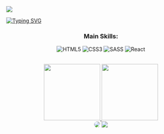 <img src="https://capsule-render.vercel.app/api?type=waving&color=0:C39BD3,100:6C3483&height=220&width=1000&section=header&text=Welcome!&animation=fadeIn&fontSize=90&fontColor=C39BD3"/>

[![Typing SVG](https://readme-typing-svg.herokuapp.com?font=Fira+Code&size=35&pause=1000&color=C39BD3&background=9F9F9F00&center=true&vCenter=true&multiline=true&width=1000&height=100&lines=My+name+is+Thayana+Triacca)](https://git.io/typing-svg)

<div align="center">
  
### Main Skills:
![HTML5](https://img.shields.io/badge/html5-%23E34F26.svg?style=for-the-badge&logo=html5&logoColor=white) 
![CSS3](https://img.shields.io/badge/css3-%231572B6.svg?style=for-the-badge&logo=css3&logoColor=white) 
![SASS](https://img.shields.io/badge/SASS-hotpink.svg?style=for-the-badge&logo=SASS&logoColor=white) 
![React](https://img.shields.io/badge/react-%2320232a.svg?style=for-the-badge&logo=react&logoColor=%2361DAFB) 

</div>
<br>

<div align="center"  style="display: inline_block">
  <a href="https://www.linkedin.com/in/thayana-yasmin-triacca">
  <img height="150" src="https://github-readme-stats.vercel.app/api?username=ThayTriacca&show_icons=true&title_color=6C3483&icon_color=6C3483&bg_color=DEG,C39BD3,9c7ca8,7a488f&text_color=4A235A&text_bold&include_all_commits=true&count_private=true"/>
  <img height="150em" src="https://github-readme-stats.vercel.app/api/top-langs/?username=ThayTriacca&layout=compact&langs_count=7&title_color=6C3483&icon_color=6C3483&bg_color=DEG,C39BD3,9c7ca8,6C3483&text_color=4A235A&text_bold"/>
  </a>
</div>

<div align="center">
  <a href="https://www.linkedin.com/in/thayana-yasmin-triacca-bb36b1125/" target="_blank"><img src="https://img.shields.io/badge/-LinkedIn-%230077B5?style=for-the-badge&logo=linkedin&logoColor="white" style="border-radius: 30px" target="_blank"></a>
    <a href="mailto:sweethay@hotmail.com"><img src="https://img.shields.io/badge/Gmail-%23333?style=for-the-badge&logo=gmail&logoColor=white" target="_blank"></a>
